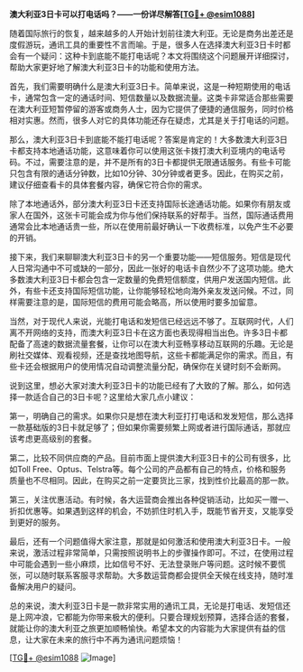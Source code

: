 **澳大利亚3日卡可以打电话吗？——一份详尽解答[[TG💪+ @esim1088](https://t.me/s/esim1088)]**

随着国际旅行的恢复，越来越多的人开始计划前往澳大利亚。无论是商务出差还是度假游玩，通讯工具的重要性不言而喻。于是，很多人在选择澳大利亚3日卡时都会有一个疑问：这种卡到底能不能打电话呢？本文将围绕这个问题展开详细探讨，帮助大家更好地了解澳大利亚3日卡的功能和使用方法。

首先，我们需要明确什么是澳大利亚3日卡。简单来说，这是一种短期使用的电话卡，通常包含一定的通话时间、短信数量以及数据流量。这类卡非常适合那些需要在澳大利亚短暂停留的游客或商务人士，因为它提供了便捷的通信服务，同时价格相对实惠。然而，很多人对它的具体功能还存在疑虑，尤其是关于打电话的问题。

那么，澳大利亚3日卡到底能不能打电话呢？答案是肯定的！大多数澳大利亚3日卡都支持本地通话功能，这意味着你可以使用这张卡拨打澳大利亚境内的电话号码。不过，需要注意的是，并不是所有的3日卡都提供无限通话服务。有些卡可能只包含有限的通话分钟数，比如10分钟、30分钟或者更多。因此，在购买之前，建议仔细查看卡的具体套餐内容，确保它符合你的需求。

除了本地通话外，部分澳大利亚3日卡还支持国际长途通话功能。如果你有朋友或家人在国外，这张卡可能会成为你与他们保持联系的好帮手。当然，国际通话费用通常会比本地通话贵一些，所以在使用前最好确认一下收费标准，以免产生不必要的开销。

接下来，我们来聊聊澳大利亚3日卡的另一个重要功能——短信服务。短信是现代人日常沟通中不可或缺的一部分，因此一张好的电话卡自然少不了这项功能。绝大多数澳大利亚3日卡都会包含一定数量的免费短信额度，供用户发送国内短信。此外，有些卡还支持国际短信功能，让你能够轻松地向海外亲友发送问候。不过，同样需要注意的是，国际短信的费用可能会略高，所以使用时要多加留意。

当然，对于现代人来说，光能打电话和发短信已经远远不够了。互联网时代，人们离不开网络的支持，而澳大利亚3日卡在这方面也表现得相当出色。许多3日卡都配备了高速的数据流量套餐，让你可以在澳大利亚畅享移动互联网的乐趣。无论是刷社交媒体、观看视频，还是查找地图导航，这些卡都能满足你的需求。而且，有些卡还会根据用户的使用情况自动调整流量分配，确保你在关键时刻不会断网。

说到这里，想必大家对澳大利亚3日卡的功能已经有了大致的了解。那么，如何选择一款适合自己的3日卡呢？这里给大家几点小建议：

第一，明确自己的需求。如果你只是想在澳大利亚打打电话和发发短信，那么选择一款基础版的3日卡就足够了；但如果你需要频繁上网或者进行国际通话，那就应该考虑更高级别的套餐。

第二，比较不同供应商的产品。目前市面上提供澳大利亚3日卡的公司有很多，比如Toll Free、Optus、Telstra等。每个公司的产品都有自己的特点，价格和服务质量也不尽相同。因此，在购买之前一定要货比三家，找到性价比最高的那一款。

第三，关注优惠活动。有时候，各大运营商会推出各种促销活动，比如买一赠一、折扣优惠等。如果遇到这样的机会，不妨抓住时机入手，既能节省开支，又能享受到更好的服务。

最后，还有一个问题值得大家注意，那就是如何激活和使用澳大利亚3日卡。一般来说，激活过程非常简单，只需按照说明书上的步骤操作即可。不过，在使用过程中可能会遇到一些小麻烦，比如信号不好、无法登录账户等问题。这时候不要慌张，可以随时联系客服寻求帮助。大多数运营商都会提供全天候在线支持，随时准备解决用户的疑问。

总的来说，澳大利亚3日卡是一款非常实用的通讯工具，无论是打电话、发短信还是上网冲浪，它都能为你带来极大的便利。只要合理规划预算，选择合适的套餐，就能让你的澳大利亚之旅更加顺畅愉快。希望本文的内容能为大家提供有益的信息，让大家在未来的旅行中不再为通讯问题烦恼！

[[TG💪+ @esim1088](https://t.me/s/esim1088) ![Image](https://i.postimg.cc/4NQfJmqS/Snipaste-2025-05-13-00-14-12.png)]